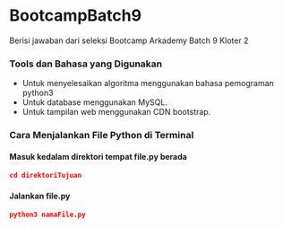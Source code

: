 # BootcampBatch9
Berisi jawaban dari seleksi Bootcamp Arkademy Batch 9 Kloter 2


### Tools dan Bahasa yang Digunakan
* Untuk menyelesaikan algoritma menggunakan bahasa pemograman python3
* Untuk database menggunakan MySQL.
* Untuk tampilan web menggunakan CDN bootstrap.



### Cara Menjalankan File Python di Terminal

#### Masuk kedalam direktori tempat file.py berada
```json
cd direktoriTujuan
```

#### Jalankan file.py
```json
python3 namaFile.py
